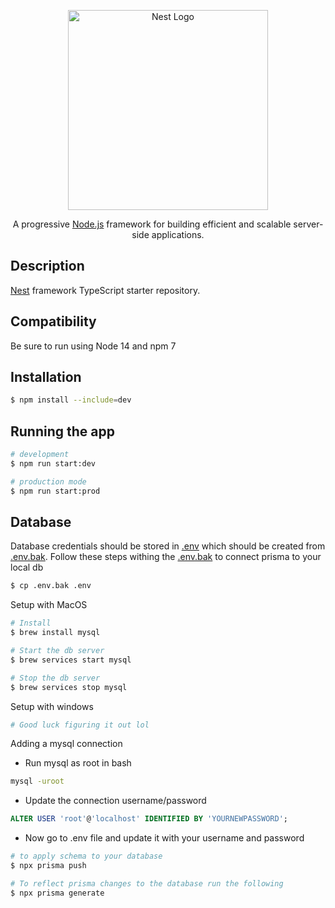 <p align="center">
  <a href="http://nestjs.com/" target="blank"><img src="https://nestjs.com/img/logo_text.svg" width="320" alt="Nest Logo" /></a>
</p>

[circleci-image]: https://img.shields.io/circleci/build/github/nestjs/nest/master?token=abc123def456
[circleci-url]: https://circleci.com/gh/nestjs/nest

  <p align="center">A progressive <a href="http://nodejs.org" target="_blank">Node.js</a> framework for building efficient and scalable server-side applications.</p>
    <p align="center">

## Description

[Nest](https://github.com/nestjs/nest) framework TypeScript starter repository.

## Compatibility
Be sure to run using Node 14 and npm 7

## Installation

```bash
$ npm install --include=dev
```

## Running the app

```bash
# development
$ npm run start:dev

# production mode
$ npm run start:prod
```

## Database
 Database credentials should be stored in [.env](.env) which should be created from [.env.bak](.env.bak). Follow these steps withing the [.env.bak](.env.bak) to connect prisma to your local db
```bash
$ cp .env.bak .env
```

Setup with MacOS
```bash
# Install
$ brew install mysql

# Start the db server
$ brew services start mysql

# Stop the db server
$ brew services stop mysql
```

Setup with windows
```bash
# Good luck figuring it out lol
```


Adding a mysql connection
- Run mysql as root in bash
```bash
mysql -uroot
```
- Update the connection username/password
```SQL
ALTER USER 'root'@'localhost' IDENTIFIED BY 'YOURNEWPASSWORD';
```
- Now go to .env file and update it with your username and password

```bash
# to apply schema to your database
$ npx prisma push

# To reflect prisma changes to the database run the following
$ npx prisma generate
```
